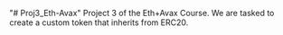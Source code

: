 "# Proj3_Eth-Avax" 
Project 3 of the Eth+Avax Course.
We are tasked to create a custom token that inherits from ERC20.

